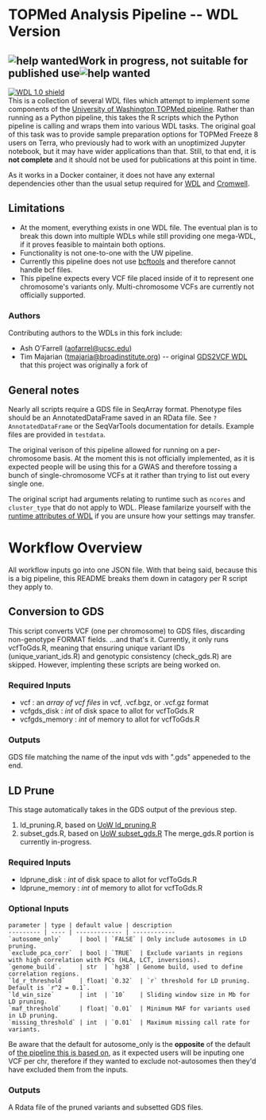 # TOPMed Analysis Pipeline -- WDL Version

![help wanted](https://img.shields.io/badge/help-wanted-red)**Work in progress, not suitable for published use**![help wanted](https://img.shields.io/badge/help-wanted-red)
---
[![WDL 1.0 shield](https://img.shields.io/badge/WDL-1.0-lightgrey.svg)](https://github.com/openwdl/wdl/blob/main/versions/1.0/SPEC.md)  
This is a collection of several WDL files which attempt to implement some components of the [University of Washington TOPMed pipeline](https://github.com/UW-GAC/analysis_pipeline). Rather than running as a Python pipeline, this takes the R scripts which the Python pipeline is calling and wraps them into various WDL tasks. The original goal of this task was to provide sample preparation options for TOPMed Freeze 8 users on Terra, who previously had to work with an unoptimized Jupyter notebook, but it may have wider applications than that. Still, to that end, it is **not complete** and it should not be used for publications at this point in time.

As it works in a Docker container, it does not have any external dependencies other than the usual setup required for [WDL](https://software.broadinstitute.org/wdl/documentation/quickstart) and [Cromwell](http://cromwell.readthedocs.io/en/develop/).

## Limitations
* At the moment, everything exists in one WDL file. The eventual plan is to break this down into multiple WDLs while still providing one mega-WDL, if it proves feasible to maintain both options.
* Functionality is not one-to-one with the UW pipeline.
* Currently this pipeline does not use [bcftools](http://www.htslib.org/download/) and therefore cannot handle bcf files.
* This pipeline expects every VCF file placed inside of it to represent one chromosome's variants only. Multi-chromosome VCFs are currently not officially supported.

### Authors
Contributing authors to the WDLs in this fork include:
* Ash O'Farrell (aofarrel@ucsc.edu)
* Tim Majarian (tmajaria@broadinstitute.org) -- original [GDS2VCF WDL](https://github.com/manning-lab/vcfToGds) that this project was originally a fork of

## General notes
Nearly all scripts require a GDS file in SeqArray format. Phenotype files should be an AnnotatedDataFrame saved in an RData file. See `?AnnotatedDataFrame` or the SeqVarTools documentation for details. Example files are provided in `testdata`.

The original verison of this pipeline allowed for running on a per-chromosome basis. At the moment this is not officially implemented, as it is expected people will be using this for a GWAS and therefore tossing a bunch of single-chromosome VCFs at it rather than trying to list out every single one.

The original script had arguments relating to runtime such as `ncores` and `cluster_type` that do not apply to WDL. Please familarize yourself with the [runtime attributes of WDL](https://cromwell.readthedocs.io/en/stable/RuntimeAttributes/) if you are unsure how your settings may transfer.

# Workflow Overview
All workflow inputs go into one JSON file. With that being said, because this is a big pipeline, this README breaks them down in catagory per R script they apply to.

## Conversion to GDS
This script converts VCF (one per chromosome) to GDS files, discarding non-genotype FORMAT fields. 
...and that's it.
Currently, it only runs vcfToGds.R, meaning that ensuring unique variant IDs (unique_variant_ids.R) and genotypic consistency (check_gds.R) are skipped. However, implenting these scripts are being worked on.

### Required Inputs
* vcf : an *array of vcf files* in vcf, .vcf.bgz, or .vcf.gz format
* vcfgds_disk : *int* of disk space to allot for vcfToGds.R
* vcfgds_memory : *int* of memory to allot for vcfToGds.R

### Outputs
GDS file matching the name of the input vds with ".gds" appeneded to the end.

## LD Prune
This stage automatically takes in the GDS output of the previous step.
1. ld_pruning.R, based on [UoW ld_pruning.R](https://github.com/UW-GAC/analysis_pipeline/blob/master/R/ld_pruning.R)
2. subset_gds.R, based on [UoW subset_gds.R](https://github.com/UW-GAC/analysis_pipeline/blob/master/R/subset_gds.R)
The merge_gds.R portion is currently in-progress.

### Required Inputs
* ldprune_disk : *int* of disk space to allot for vcfToGds.R
* ldprune_memory : *int* of memory to allot for vcfToGds.R

### Optional Inputs
    parameter | type | default value | description
    --------- | ---- | ------------- | ------------
	`autosome_only`     | bool | `FALSE` | Only include autosomes in LD pruning.
	`exclude_pca_corr`  | bool | `TRUE`  | Exclude variants in regions with high correlation with PCs (HLA, LCT, inversions).
	`genome_build`.     | str  | `hg38` | Genome build, used to define correlation regions.
	`ld_r_threshold`    | float| `0.32`  | `r` threshold for LD pruning. Default is `r^2 = 0.1`.
	`ld_win_size`       | int  | `10`    | Sliding window size in Mb for LD pruning.
	`maf_threshold`     | float| `0.01`  | Minimum MAF for variants used in LD pruning.
	`missing_threshold` | int  | `0.01`  | Maximum missing call rate for variants.

Be aware that the default for autosome_only is the **opposite** of the default of [the pipeline this is based on](https://github.com/UW-GAC/analysis_pipeline), as it expected users will be inputing one VCF per chr, therefore if they wanted to exclude not-autosomes then they'd have excluded them from the inputs.

### Outputs
A Rdata file of the pruned variants and subsetted GDS files.
